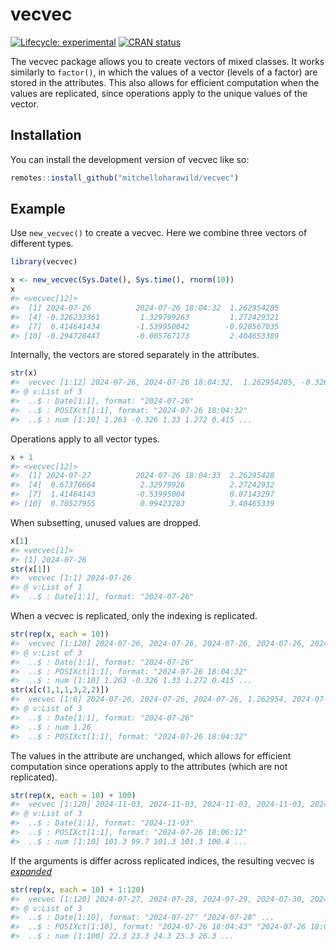 
<!-- README.md is generated from README.Rmd. Please edit that file -->

# vecvec

<!-- badges: start -->

[![Lifecycle:
experimental](https://img.shields.io/badge/lifecycle-experimental-orange.svg)](https://lifecycle.r-lib.org/articles/stages.html#experimental)
[![CRAN
status](https://www.r-pkg.org/badges/version/vecvec)](https://CRAN.R-project.org/package=vecvec)
<!-- badges: end -->

The vecvec package allows you to create vectors of mixed classes. It
works similarly to `factor()`, in which the values of a vector (levels
of a factor) are stored in the attributes. This also allows for
efficient computation when the values are replicated, since operations
apply to the unique values of the vector.

## Installation

You can install the development version of vecvec like so:

``` r
remotes::install_github("mitchelloharawild/vecvec")
```

## Example

Use `new_vecvec()` to create a vecvec. Here we combine three vectors of
different types.

``` r
library(vecvec)

x <- new_vecvec(Sys.Date(), Sys.time(), rnorm(10))
x
#> <vecvec[12]>
#>  [1] 2024-07-26          2024-07-26 18:04:32  1.262954285       
#>  [4] -0.326233361         1.329799263         1.272429321       
#>  [7]  0.414641434        -1.539950042        -0.928567035       
#> [10] -0.294720447        -0.005767173         2.404653389
```

Internally, the vectors are stored separately in the attributes.

``` r
str(x)
#>  vecvec [1:12] 2024-07-26, 2024-07-26 18:04:32,  1.262954285, -0.326233361,...
#> @ v:List of 3
#>  ..$ : Date[1:1], format: "2024-07-26"
#>  ..$ : POSIXct[1:1], format: "2024-07-26 18:04:32"
#>  ..$ : num [1:10] 1.263 -0.326 1.33 1.272 0.415 ...
```

Operations apply to all vector types.

``` r
x + 1
#> <vecvec[12]>
#>  [1] 2024-07-27          2024-07-26 18:04:33  2.26295428        
#>  [4]  0.67376664          2.32979926          2.27242932        
#>  [7]  1.41464143         -0.53995004          0.07143297        
#> [10]  0.70527955          0.99423283          3.40465339
```

When subsetting, unused values are dropped.

``` r
x[1]
#> <vecvec[1]>
#> [1] 2024-07-26
str(x[1])
#>  vecvec [1:1] 2024-07-26
#> @ v:List of 1
#>  ..$ : Date[1:1], format: "2024-07-26"
```

When a vecvec is replicated, only the indexing is replicated.

``` r
str(rep(x, each = 10))
#>  vecvec [1:120] 2024-07-26, 2024-07-26, 2024-07-26, 2024-07-26, 2024-07-26,...
#> @ v:List of 3
#>  ..$ : Date[1:1], format: "2024-07-26"
#>  ..$ : POSIXct[1:1], format: "2024-07-26 18:04:32"
#>  ..$ : num [1:10] 1.263 -0.326 1.33 1.272 0.415 ...
str(x[c(1,1,1,3,2,2)])
#>  vecvec [1:6] 2024-07-26, 2024-07-26, 2024-07-26, 1.262954, 2024-07-26 18:0...
#> @ v:List of 3
#>  ..$ : Date[1:1], format: "2024-07-26"
#>  ..$ : num 1.26
#>  ..$ : POSIXct[1:1], format: "2024-07-26 18:04:32"
```

The values in the attribute are unchanged, which allows for efficient
computation since operations apply to the attributes (which are not
replicated).

``` r
str(rep(x, each = 10) + 100)
#>  vecvec [1:120] 2024-11-03, 2024-11-03, 2024-11-03, 2024-11-03, 2024-11-03,...
#> @ v:List of 3
#>  ..$ : Date[1:1], format: "2024-11-03"
#>  ..$ : POSIXct[1:1], format: "2024-07-26 18:06:12"
#>  ..$ : num [1:10] 101.3 99.7 101.3 101.3 100.4 ...
```

If the arguments is differ across replicated indices, the resulting
vecvec is
[*expanded*](https://github.com/mitchelloharawild/vecvec/issues/2)

``` r
str(rep(x, each = 10) + 1:120)
#>  vecvec [1:120] 2024-07-27, 2024-07-28, 2024-07-29, 2024-07-30, 2024-07-31,...
#> @ v:List of 3
#>  ..$ : Date[1:10], format: "2024-07-27" "2024-07-28" ...
#>  ..$ : POSIXct[1:10], format: "2024-07-26 18:04:43" "2024-07-26 18:04:44" ...
#>  ..$ : num [1:100] 22.3 23.3 24.3 25.3 26.3 ...
```
